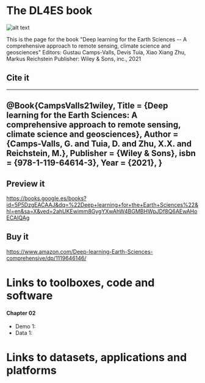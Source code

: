 # The DL4ES book

![alt text](https://i.gr-assets.com/images/S/compressed.photo.goodreads.com/books/1617079458l/57573449.jpg)

This is the page for the book "Deep learning for the Earth Sciences -- A comprehensive approach to remote sensing, climate science and geosciences"
Editors: Gustau Camps-Valls, Devis Tuia, Xiao Xiang Zhu, Markus Reichstein
Publisher: Wiley & Sons, inc., 2021

## Cite it

---
@Book{CampsValls21wiley,
Title = {Deep learning for the Earth Sciences: A comprehensive approach to remote sensing, climate science and geosciences},
Author = {Camps-Valls, G. and Tuia, D. and Zhu, X.X. and Reichstein, M.},
Publisher = {Wiley \& Sons},
isbn = {978-1-119-64614-3},
Year = {2021},
}
---

## Preview it

https://books.google.es/books?id=5P5DzgEACAAJ&dq=%22Deep+learning+for+the+Earth+Sciences%22&hl=en&sa=X&ved=2ahUKEwimm8GygYXwAhW4BGMBHWpJDf8Q6AEwAHoECAIQAg

## Buy it

https://www.amazon.com/Deep-learning-Earth-Sciences-comprehensive/dp/1119646146/

# Links to toolboxes, code and software

#### **Chapter 02**
* Demo 1:
* Data 1:

# Links to datasets, applications and platforms




